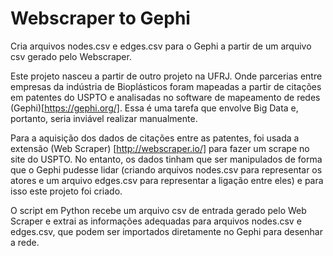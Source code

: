 # Webscraper to Gephi
Cria arquivos nodes.csv e edges.csv para o Gephi a partir de um arquivo csv gerado pelo Webscraper.

Este projeto nasceu a partir de outro projeto na UFRJ. Onde parcerias entre empresas da indústria de Bioplásticos foram mapeadas a partir de citações em patentes do USPTO e analisadas no software de mapeamento de redes (Gephi)[https://gephi.org/]. Essa é uma tarefa que envolve Big Data e, portanto, seria inviável realizar manualmente. 

Para a aquisição dos dados de citações entre as patentes, foi usada a extensão (Web Scraper) [http://webscraper.io/] para fazer um scrape no site do USPTO. No entanto, os dados tinham que ser manipulados de forma que o Gephi pudesse lidar (criando arquivos nodes.csv para representar os atores e um arquivo edges.csv para representar a ligação entre eles) e para isso este projeto foi criado.

O script em Python recebe um arquivo csv de entrada gerado pelo Web Scraper e extrai as informações adequadas para arquivos nodes.csv e edges.csv, que podem ser importados diretamente no Gephi para desenhar a rede.


